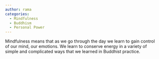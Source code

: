 ```yaml
---
author: rama
categories:
  - Mindfulness
  - Buddhism
  - Personal Power
---
```


Mindfulness means that as we go through the day we learn to gain control of our mind, our emotions. We learn to conserve energy in a variety of simple and complicated ways that we learned in Buddhist practice.
